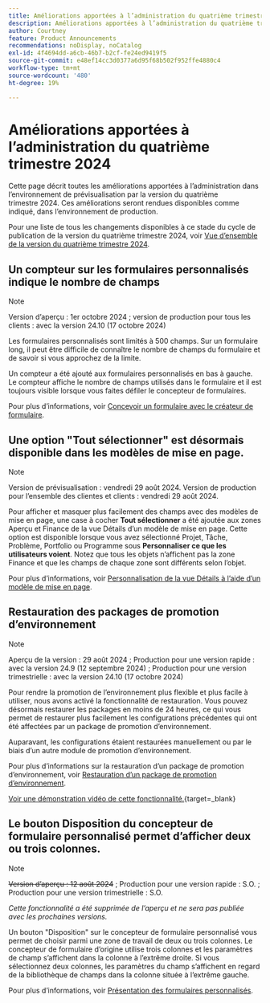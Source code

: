 ```yaml
---
title: Améliorations apportées à l’administration du quatrième trimestre 2024
description: Améliorations apportées à l’administration du quatrième trimestre 2024
author: Courtney
feature: Product Announcements
recommendations: noDisplay, noCatalog
exl-id: 4f4694dd-a6cb-46b7-b2cf-fe24ed9419f5
source-git-commit: e48ef14cc3d0377a6d95f68b502f952ffe4880c4
workflow-type: tm+mt
source-wordcount: '480'
ht-degree: 19%

---
```


# Améliorations apportées à l’administration du quatrième trimestre 2024

Cette page décrit toutes les améliorations apportées à l’administration dans l’environnement de prévisualisation par la version du quatrième trimestre 2024. Ces améliorations seront rendues disponibles comme indiqué, dans l’environnement de production.

Pour une liste de tous les changements disponibles à ce stade du cycle de publication de la version du quatrième trimestre 2024, voir [Vue d’ensemble de la version du quatrième trimestre 2024](/help/quicksilver/product-announcements/product-releases/24-q4-release-activity/24-q4-release-overview.md).

## Un compteur sur les formulaires personnalisés indique le nombre de champs

>[!NOTE]
>
>Version d’aperçu : 1er octobre 2024 ; version de production pour tous les clients : avec la version 24.10 (17 octobre 2024)

Les formulaires personnalisés sont limités à 500 champs. Sur un formulaire long, il peut être difficile de connaître le nombre de champs du formulaire et de savoir si vous approchez de la limite.

Un compteur a été ajouté aux formulaires personnalisés en bas à gauche. Le compteur affiche le nombre de champs utilisés dans le formulaire et il est toujours visible lorsque vous faites défiler le concepteur de formulaires.

Pour plus d’informations, voir [Concevoir un formulaire avec le créateur de formulaire](/help/quicksilver/administration-and-setup/customize-workfront/create-manage-custom-forms/form-designer/design-a-form/design-a-form.md).

## Une option &quot;Tout sélectionner&quot; est désormais disponible dans les modèles de mise en page.

>[!NOTE]
>
>Version de prévisualisation : vendredi 29 août 2024. Version de production pour l’ensemble des clientes et clients : vendredi 29 août 2024.

Pour afficher et masquer plus facilement des champs avec des modèles de mise en page, une case à cocher **Tout sélectionner** a été ajoutée aux zones Aperçu et Finance de la vue Détails d’un modèle de mise en page. Cette option est disponible lorsque vous avez sélectionné Projet, Tâche, Problème, Portfolio ou Programme sous **Personnaliser ce que les utilisateurs voient**. Notez que tous les objets n’affichent pas la zone Finance et que les champs de chaque zone sont différents selon l’objet.

Pour plus d’informations, voir [Personnalisation de la vue Détails à l’aide d’un modèle de mise en page](/help/quicksilver/administration-and-setup/customize-workfront/use-layout-templates/customize-details-view-layout-template.md).

## Restauration des packages de promotion d’environnement

>[!NOTE]
>
>Aperçu de la version : 29 août 2024 ; Production pour une version rapide : avec la version 24.9 (12 septembre 2024) ; Production pour une version trimestrielle : avec la version 24.10 (17 octobre 2024)

Pour rendre la promotion de l’environnement plus flexible et plus facile à utiliser, nous avons activé la fonctionnalité de restauration. Vous pouvez désormais restaurer les packages en moins de 24 heures, ce qui vous permet de restaurer plus facilement les configurations précédentes qui ont été affectées par un package de promotion d’environnement.

Auparavant, les configurations étaient restaurées manuellement ou par le biais d’un autre module de promotion d’environnement.

Pour plus d’informations sur la restauration d’un package de promotion d’environnement, voir [Restauration d’un package de promotion d’environnement](/help/quicksilver/administration-and-setup/set-up-workfront/workfront-testing-environments/environment-promotion-rollback.md).

[Voir une démonstration vidéo de cette fonctionnalité.](https://video.tv.adobe.com/v/3434025/){target=_blank}

## Le bouton Disposition du concepteur de formulaire personnalisé permet d’afficher deux ou trois colonnes.

>[!NOTE]
>
>~~Version d’aperçu : 12 août 2024~~ ; Production pour une version rapide : S.O. ; Production pour une version trimestrielle : S.O.
>
>_Cette fonctionnalité a été supprimée de l’aperçu et ne sera pas publiée avec les prochaines versions._

Un bouton &quot;Disposition&quot; sur le concepteur de formulaire personnalisé vous permet de choisir parmi une zone de travail de deux ou trois colonnes. Le concepteur de formulaire d’origine utilise trois colonnes et les paramètres de champ s’affichent dans la colonne à l’extrême droite. Si vous sélectionnez deux colonnes, les paramètres du champ s’affichent en regard de la bibliothèque de champs dans la colonne située à l’extrême gauche.

Pour plus d’informations, voir [Présentation des formulaires personnalisés](/help/quicksilver/administration-and-setup/customize-workfront/create-manage-custom-forms/custom-forms-overview.md).

